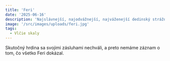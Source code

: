 ```yaml
---
title: 'Feri'
date: '2025-06-16'
description: 'Najslávnejší, najodvážnejší, najváženejší dedinský strážnik'
image: '/src/images/uploads/feri.jpg'
tags:
  - Vlčie skaly
---
```


Skutočný hrdina sa svojimi zásluhami nechváli, a preto nemáme záznam o tom, čo všetko Feri dokázal.